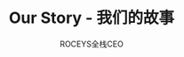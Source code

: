 ---
layout: 6c6f7665
title: Our Story - 我们的故事
apptitle: Our Story - 我们的故事
permalink: 6c6f7665
published: true
description: Ms.F.香娘 & Mr.L.Roceys 爱情故事相识时间轨迹 2019-2020

author: ROCEYS全栈CEO
---